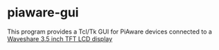 # piaware-gui

This program provides a Tcl/Tk GUI for PiAware devices connected to a [Waveshare 3.5 inch TFT LCD display](https://www.waveshare.com/wiki/3.5inch_RPi_LCD_(A))

